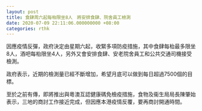 ```yaml
---
layout: post
title: 食肆周六起每枱限坐8人　將安排食肆、院舍員工檢測
date: 2020-07-09 22:11:06.000000000 +08:00
categories: rthk
---
```


因應疫情反彈，政府決定由星期六起，收緊多項防疫措施，其中食肆每枱最多限坐8人，酒吧每枱限坐4人，另外又會安排食肆、安老院舍員工和公共交通司機接受檢測。

政府表示，近期的檢測量已經不斷增加，希望月底可以做到每日超過7500個的目標。

至於之前有傳，即將推出與粵澳互認健康碼免檢疫措施，食物及衞生局局長陳肇始表示，三地的商討工作接近完成，但因應本港疫情反覆，要再商討開通時間。
